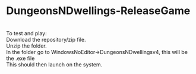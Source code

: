 # DungeonsNDwellings-ReleaseGame

<br>To test and play:
<br>Download the repository/zip file.
<br>Unzip the folder.
<br>In the folder go to WindowsNoEditor->DungeonsNDwellingsv4, this will be the .exe file
<br>This should then launch on the system.
